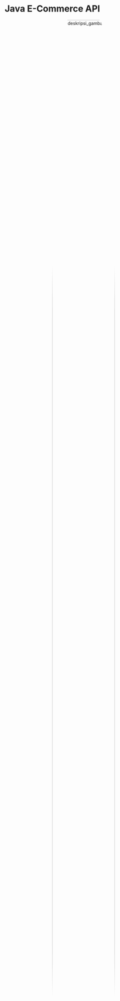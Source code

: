 # Java E-Commerce API

<p align = "center">
<img src = "./img/api.jpg" alt="deskripsi_gambar" style="width: 200px; height: 100%; border-radius: 25%; object-fit: cover">
</p>

## Table of Content

- [About](#about)
- [Identitas](#identitas)
- [Folder Structure](#folder)
- [Library and Module](#library) 
- [Spesifikasi API](#spesifikasi) 
    - [GET Method](#get)
    - [POST Method](#post)
    - [PUT Method](#put)
    - [DELETE Method](#delete)
- [Error Condition](#error) 

## About <a name="about"></a>

Java E-commerce API adalah program sederhana yang menyediakan layanan backend untuk aplikasi e-commerce. Program ini memungkinkan aplikasi klien untuk berinteraksi dengan API untuk mengakses dan mengelola data produk, pelanggan, dan pesanan dalam sistem e-commerce.

Program ini dibuat menggunakan Vanilla Java dan bertujuan untuk mengelola data dari database ecommerce melalui penggunaan method GET, POST, PUT, dan DELETE.

Project ini bertujuan untuk memenuhi salah satu tugas dari matakuliah Pemrograman Berbasis Objek - Teknologi Informasi - Universitas Udayana - 2023

## Identitas <a name="identitas"></a>

Nama    : I Putu Eka Putra Juniawan

NIM     : 2205551087

Matkul  : Pemrograman Berbasis Objek (E)

## Folder Structure <a name="folder"></a>

Projek ini terdiri dari beberapa folder sebagai berikut

- `.vscode`: folder untuk menyimpan konfigurasi projek
- `bin`: folder untuk menyimpan file-file biner yang dihasilkan dari proses kompilasi source code Java
- `img`: folder untuk menyimpan gambar-gambar hasil pengujian program
- `lib`: folder untuk menyimpan library
- `Sqlite`: folder untuk menyimpan database
- `src`: folder untuk menyimpan kode program

## Library and Module <a name="library"></a>

`Java E-Commerce API` ini dibangun menggunakan beberapa library modul di antaranya [jackson-databind](https://mvnrepository.com/artifact/com.fasterxml.jackson.core/jackson-databind), [json](https://mvnrepository.com/artifact/org.json/json), dan [sqlite](https://mvnrepository.com/artifact/org.xerial/sqlite-jdbc), 

## Spesifikasi API <a name="spesifikasi"></a>

API ini dapat menjalankan 4 perintah, di antaranya:

### GET <a name="get"></a>

Perintah GET bertujuan untuk mengambil data dari tabel, baik semua data maupun data dengan kondisi tertentu

-   **`GET localhost:8087/{table}`**

Path untuk GET melihat semua data dalam tabel **`table`**

-   **`GET localhost:8087/{table}/{id}`**

Path untuk GET melihat semua data dalam tabel **`table`** dengan id **`id`**

-   **`GET localhost:8087/{table}?{query}`**

Path untuk GET melihat semua data dalam tabel **`table`** dengan kondisi pada **`query`**

#### GET table users

-   **`GET localhost:8087/users`**

<p align = "center">
<img src = "./img/4.png" alt="deskripsi_gambar" style="width: 500px; height: auto">
</br>
Menampilkan semua data users
</p>

-   **`GET localhost:8087/users/1`**

<p align = "center">
<img src = "./img/5.png" alt="deskripsi_gambar" style="width: 500px; height: auto">
</br>
Menampilkan users dengan id = 1
</p>

-   **`GET localhost:8087/users/2`**

<p align = "center">
<img src = "./img/6.png" alt="deskripsi_gambar" style="width: 500px; height: auto">
</br>
Menampilkan users dengan id = 2
</p>

-   **`GET localhost:8087/users/3`**

<p align = "center">
<img src = "./img/7.png" alt="deskripsi_gambar" style="width: 500px; height: auto">
</br>
Menampilkan users dengan id = 3
</p>

-   **`GET localhost:8087/users?tipe="Buyer"`**

<p align = "center">
<img src = "./img/8.png" alt="deskripsi_gambar" style="width: 500px; height: auto">
</br>
Menampilkan users dengan tipe buyer
</p>

-   **`GET localhost:8087/users?tipe="Seller"`**

<p align = "center">
<img src = "./img/9.png" alt="deskripsi_gambar" style="width: 500px; height: auto">
</br>
Menampilkan users dengan tipe seller
</p>

-   **`GET localhost:8087/users?first_name="Emily"`**

<p align = "center">
<img src = "./img/10.png" alt="deskripsi_gambar" style="width: 500px; height: auto">
</br>
Menampilkan users dengan nama depan Emily
</p>

-   **`GET localhost:8087/users?last_name="Wilson"`**

<p align = "center">
<img src = "./img/11.png" alt="deskripsi_gambar" style="width: 500px; height: auto">
</br>
Menampilkan users dengan nama belakang Wilson
</p>

#### GET table addresses

-   **`GET localhost:8087/addresses`**

<p align = "center">
<img src = "./img/12.png" alt="deskripsi_gambar" style="width: 500px; height: auto">
</br>
Menampilkan semua data addresses
</p>

-   **`GET localhost:8087/addresses/1`**

<p align = "center">
<img src = "./img/13.png" alt="deskripsi_gambar" style="width: 500px; height: auto">
</br>
Menampilkan data addresses dengan id = 1
</p>

-   **`GET localhost:8087/addresses/2`**

<p align = "center">
<img src = "./img/14.png" alt="deskripsi_gambar" style="width: 500px; height: auto">
</br>
Menampilkan data addresses dengan id = 2
</p>

-   **`GET localhost:8087/addresses/9`**

<p align = "center">
<img src = "./img/15.png" alt="deskripsi_gambar" style="width: 500px; height: auto">
</br>
Menampilkan data addresses dengan id = 9
</p>

-   **`GET localhost:8087/addresses?city="Medan"`**

<p align = "center">
<img src = "./img/16.png" alt="deskripsi_gambar" style="width: 500px; height: auto">
</br>
Menampilkan data addresses dengan alamat kota Medan
</p>

-   **`GET localhost:8087/addresses?tipe="Kantor"`**

<p align = "center">
<img src = "./img/17.png" alt="deskripsi_gambar" style="width: 500px; height: auto">
</br>
Menampilkan data addresses dengan tipe kantor
</p>

-   **`GET localhost:8087/addresses?province="Jawa Timur"`**

<p align = "center">
<img src = "./img/18.png" alt="deskripsi_gambar" style="width: 500px; height: auto">
</br>
Menampilkan data addresses dengan provinsi Jawa Timur
</p>

#### GET table products

-   **`GET localhost:8087/products`**

<p align = "center">
<img src = "./img/19.png" alt="deskripsi_gambar" style="width: 500px; height: auto">
</br>
Menampilkan semua data products
</p>

-   **`GET localhost:8087/products/1`**

<p align = "center">
<img src = "./img/20.png" alt="deskripsi_gambar" style="width: 500px; height: auto">
</br>
Menampilkan data products dengan id = 1
</p>

-   **`GET localhost:8087/products/2`**

<p align = "center">
<img src = "./img/21.png" alt="deskripsi_gambar" style="width: 500px; height: auto">
</br>
Menampilkan data products dengan id = 2
</p>

-   **`GET localhost:8087/products/3`**

<p align = "center">
<img src = "./img/22.png" alt="deskripsi_gambar" style="width: 500px; height: auto">
</br>
Menampilkan data products dengan id = 3
</p>

-   **`GET localhost:8087/products?title="Tas Backpack"`**

<p align = "center">
<img src = "./img/23.png" alt="deskripsi_gambar" style="width: 500px; height: auto">
</br>
Menampilkan data products dengan nama tas backpack
</p>

-   **`GET localhost:8087/products?stock<10`**

<p align = "center">
<img src = "./img/24.png" alt="deskripsi_gambar" style="width: 500px; height: auto">
</br>
Menampilkan data products dengan stok < 10
</p>

-   **`GET localhost:8087/products?price>750000`**

<p align = "center">
<img src = "./img/25.png" alt="deskripsi_gambar" style="width: 500px; height: auto">
</br>
Menampilkan data products dengan harga > 750000
</p>

#### GET table orders

-   **`GET localhost:8087/orders`**

<p align = "center">
<img src = "./img/26.png" alt="deskripsi_gambar" style="width: 500px; height: auto">
</br>
Menampilkan semua data orders
</p>

-   **`GET localhost:8087/orders/1`**

<p align = "center">
<img src = "./img/27.png" alt="deskripsi_gambar" style="width: 500px; height: auto">
</br>
Menampilkan data orders dengan id = 1
</p>

-   **`GET localhost:8087/orders/2`**

<p align = "center">
<img src = "./img/28.png" alt="deskripsi_gambar" style="width: 500px; height: auto">
</br>
Menampilkan data orders dengan id = 2
</p>

-   **`GET localhost:8087/orders/3`**

<p align = "center">
<img src = "./img/29.png" alt="deskripsi_gambar" style="width: 500px; height: auto">
</br>
Menampilkan data orders dengan id = 3
</p>

-   **`GET localhost:8087/orders?total<200000`**

<p align = "center">
<img src = "./img/30.png" alt="deskripsi_gambar" style="width: 500px; height: auto">
</br>
Menampilkan data orders dengan total < 200000
</p>

-   **`GET localhost:8087/orders?is_paid=false`**

<p align = "center">
<img src = "./img/31.png" alt="deskripsi_gambar" style="width: 500px; height: auto">
</br>
Menampilkan data orders dengan status pembayaran false (belum melakukan pembayaran)
</p>

-   **`GET localhost:8087/orders?discount>175000`**

<p align = "center">
<img src = "./img/32.png" alt="deskripsi_gambar" style="width: 500px; height: auto">
</br>
Menampilkan data orders dengan diskon > 175000
</p>

#### GET table order_details

-   **`GET localhost:8087/order_details`**

<p align = "center">
<img src = "./img/33.png" alt="deskripsi_gambar" style="width: 500px; height: auto">
</br>
Menampilkan semua data order detail
</p>

-   **`GET localhost:8087/order_details/1`**

<p align = "center">
<img src = "./img/34.png" alt="deskripsi_gambar" style="width: 500px; height: auto">
</br>
Menampilkan data order detail dengan id = 1
</p>

-   **`GET localhost:8087/order_details/2`**

<p align = "center">
<img src = "./img/35.png" alt="deskripsi_gambar" style="width: 500px; height: auto">
</br>
Menampilkan data order detail dengan id = 2
</p>

-   **`GET localhost:8087/order_details/3`**

<p align = "center">
<img src = "./img/36.png" alt="deskripsi_gambar" style="width: 500px; height: auto">
</br>
Menampilkan data order detail dengan id = 3
</p>

-   **`GET localhost:8087/order_details?quantity=3`**

<p align = "center">
<img src = "./img/37.png" alt="deskripsi_gambar" style="width: 500px; height: auto">
</br>
Menampilkan data order detail dengan banyak barang = 3
</p>

-   **`GET localhost:8087/order_details?price>265000`**

<p align = "center">
<img src = "./img/38.png" alt="deskripsi_gambar" style="width: 500px; height: auto">
</br>
Menampilkan data order detail dengan harga > 265000
</p>

-   **`GET localhost:8087/order_details?product=4`**

<p align = "center">
<img src = "./img/39.png" alt="deskripsi_gambar" style="width: 500px; height: auto">
</br>
Menampilkan data order detail dengan kode produk = 4
</p>

#### GET table reviews

-   **`GET localhost:8087/reviews`**

<p align = "center">
<img src = "./img/40.png" alt="deskripsi_gambar" style="width: 500px; height: auto">
</br>
Menampilkan semua data reviews
</p>

-   **`GET localhost:8087/reviews/1`**

<p align = "center">
<img src = "./img/41.png" alt="deskripsi_gambar" style="width: 500px; height: auto">
</br>
Menampilkan data reviews dengan id = 1
</p>

-   **`GET localhost:8087/reviews/2`**

<p align = "center">
<img src = "./img/42.png" alt="deskripsi_gambar" style="width: 500px; height: auto">
</br>
Menampilkan data reviews dengan id = 2
</p>

-   **`GET localhost:8087/reviews/3`**

<p align = "center">
<img src = "./img/43.png" alt="deskripsi_gambar" style="width: 500px; height: auto">
</br>
Menampilkan data reviews dengan id = 3
</p>

-   **`GET localhost:8087/reviews?star=5`**

<p align = "center">
<img src = "./img/44.png" alt="deskripsi_gambar" style="width: 500px; height: auto">
</br>
Menampilkan data reviews bintang 5
</p>

-   **`GET localhost:8087/reviews?description="Produk tidak sesuai gambar"`**

<p align = "center">
<img src = "./img/45.png" alt="deskripsi_gambar" style="width: 500px; height: auto">
</br>
Menampilkan data reviews dengan deskripsi tertentu
</p>

### POST <a name="post"></a>

Perintah POST bertujuan untuk menyimpan data ke dalam tabel

#### POST table users

-   **`POST localhost:8087/users`**

<p align = "center">
<img src = "./img/47.png" alt="deskripsi_gambar" style="width: 500px; height: auto">
</br>
Berhasil menyimpan data ke dalam tabel users, id tidak perlu diinputkan secara manual karena dalam sistem database sudah auto increment
</p>

#### POST table addresses

-   **`POST localhost:8087/addresses`**

<p align = "center">
<img src = "./img/48.png" alt="deskripsi_gambar" style="width: 500px; height: auto">
</br>
Berhasil menyimpan data ke dalam tabel addresses, id tidak perlu diinputkan secara manual karena dalam sistem database sudah auto increment
</p>

#### POST table products

-   **`POST localhost:8087/products`**

<p align = "center">
<img src = "./img/49.png" alt="deskripsi_gambar" style="width: 500px; height: auto">
</br>
Berhasil menyimpan data ke dalam tabel products, id tidak perlu diinputkan secara manual karena dalam sistem database sudah auto increment
</p>

#### POST table orders

-   **`POST localhost:8087/orders`**

<p align = "center">
<img src = "./img/50.png" alt="deskripsi_gambar" style="width: 500px; height: auto">
</br>
Berhasil menyimpan data ke dalam tabel orders, id tidak perlu diinputkan secara manual karena dalam sistem database sudah auto increment
</p>

#### POST table order_details

-   **`POST localhost:8087/order_details`**

<p align = "center">
<img src = "./img/51.png" alt="deskripsi_gambar" style="width: 500px; height: auto">
</br>
Berhasil menyimpan data ke dalam tabel order_details, id perlu diinputkan secara manual karena dalam sistem database tidak auto increment dikarenakan mengikuti order_id dari tabel orders
</p>

#### POST table reviews

-   **`POST localhost:8087/reviews`**

<p align = "center">
<img src = "./img/52.png" alt="deskripsi_gambar" style="width: 500px; height: auto">
</br>
Berhasil menyimpan data ke dalam tabel reviews, id tidak perlu diinputkan secara manual karena dalam sistem database sudah auto increment
</p>

### PUT <a name="put"></a>

Perintah PUT bertujuan untuk memodifikasi data dalam tabel

#### PUT table users

-   **`PUT localhost:8087/users/2`**

<p align = "center">
<img src = "./img/53.png" alt="deskripsi_gambar" style="width: 500px; height: auto">
</br>
Data user dengan id 2 sebelum dilakukan update
</p>

<p align = "center">
<img src = "./img/54.png" alt="deskripsi_gambar" style="width: 500px; height: auto">
</br>
Proses update berhasil ditandai dengan munculnya message success
</p>

<p align = "center">
<img src = "./img/55.png" alt="deskripsi_gambar" style="width: 500px; height: auto">
</br>
Data user dengan id 2 setelah dilakukan update
</p>

#### PUT table addresses

-   **`PUT localhost:8087/addresses/2`**

<p align = "center">
<img src = "./img/56.png" alt="deskripsi_gambar" style="width: 500px; height: auto">
</br>
Proses update berhasil ditandai dengan munculnya message success
</p>

#### PUT table products

-   **`PUT localhost:8087/products/2`**

<p align = "center">
<img src = "./img/57.png" alt="deskripsi_gambar" style="width: 500px; height: auto">
</br>
Proses update berhasil ditandai dengan munculnya message success
</p>

#### PUT table orders

-   **`PUT localhost:8087/orders/1`**

<p align = "center">
<img src = "./img/58.png" alt="deskripsi_gambar" style="width: 500px; height: auto">
</br>
Proses update berhasil ditandai dengan munculnya message success
</p>

#### PUT table order_details

-   **`PUT localhost:8087/order_details/1`**

<p align = "center">
<img src = "./img/59.png" alt="deskripsi_gambar" style="width: 500px; height: auto">
</br>
Proses update berhasil ditandai dengan munculnya message success
</p>

#### PUT table reviews

-   **`PUT localhost:8087/reviews/1`**

<p align = "center">
<img src = "./img/60.png" alt="deskripsi_gambar" style="width: 500px; height: auto">
</br>
Proses update berhasil ditandai dengan munculnya message success
</p>

### DELETE <a name="delete"></a>

Perintah DELETE bertujuan untuk menghapus data dari tabel

#### DELETE table users

-   **`DELETE localhost:8087/users/23`**

<p align = "center">
<img src = "./img/61.png" alt="deskripsi_gambar" style="width: 500px; height: auto">
</br>
Proses delete users dengan id = 23 berhasil ditandai dengan munculnya message success
</p>

#### DELETE table addresses

-   **`DELETE localhost:8087/addresses/12`**

<p align = "center">
<img src = "./img/62.png" alt="deskripsi_gambar" style="width: 500px; height: auto">
</br>
Proses delete addresses dengan id = 12 berhasil ditandai dengan munculnya message success
</p>

#### DELETE table products

-   **`DELETE localhost:8087/products/21`**

<p align = "center">
<img src = "./img/63.png" alt="deskripsi_gambar" style="width: 500px; height: auto">
</br>
Proses delete products dengan id = 21 berhasil ditandai dengan munculnya message success
</p>

#### DELETE table orders

-   **`DELETE localhost:8087/orders/11`**

<p align = "center">
<img src = "./img/64.png" alt="deskripsi_gambar" style="width: 500px; height: auto">
</br>
Proses delete orders dengan id = 11 berhasil ditandai dengan munculnya message success
</p>

#### DELETE table order_details

-   **`DELETE localhost:8087/order_details/11`**

<p align = "center">
<img src = "./img/65.png" alt="deskripsi_gambar" style="width: 500px; height: auto">
</br>
Proses delete order_details dengan id = 11 berhasil ditandai dengan munculnya message success
</p>

#### DELETE table reviews

-   **`DELETE localhost:8087/reviews/11`**

<p align = "center">
<img src = "./img/61.png" alt="deskripsi_gambar" style="width: 500px; height: auto">
</br>
Proses delete reviews dengan id = 11 berhasil ditandai dengan munculnya message success
</p>

### Error Condition <a name="error"></a>

Jika suatu kondisi yang dilakukan terhadap program tidak terpenuhi, maka akan muncul status code dan message dalam format json seperti berikut

#### Method yang diizinkan hanya GET, POST, PUT, dan DELETE

-   **`PATCH localhost:8087/{table}"`**

<p align = "center">
<img src = "./img/1.png" alt="deskripsi_gambar" style="width: 500px; height: auto">
</br>
Error message ketika menggunakan method PATCH
</p>

-   **`OPTIONS localhost:8087/{table}"`**

<p align = "center">
<img src = "./img/2.png" alt="deskripsi_gambar" style="width: 500px; height: auto">
</br>
Error message ketika menggunakan method OPTIONS
</p>

#### Validasi table name

-   **`METHOD localhost:8087/{invalid-table-name}`**

<p align = "center">
<img src = "./img/3.png" alt="deskripsi_gambar" style="width: 500px; height: auto">
</br>
Error message ketika menggunakan nama tabel yang tidak tersedia
</p>

-   **`POST || PUT localhost:8087/{valid-path} with invalid data`**

    -   Misalkan **`POST localhost:8087/users`**

<p align = "center">
<img src = "./img/67.png" alt="deskripsi_gambar" style="width: 500px; height: auto">
</br>
Error message ketika memasukkan data yang tidak valid, dalam kasus di atas tidak kolom tipe tidak dimasukkan
</p>

-   Misalkan **`PUT localhost:8087/users/12`**

<p align = "center">
<img src = "./img/68.png" alt="deskripsi_gambar" style="width: 500px; height: auto">
</br>
Error message ketika memasukkan data yang tidak valid, dalam kasus di atas tidak kolom tipe tidak dimasukkan
</p>

-   **` PUT || DELETE localhost:8087/{invalid-path}`**

    -   Misalkan **`PUT localhost:8087/users`**

<p align = "center">
<img src = "./img/69.png" alt="deskripsi_gambar" style="width: 500px; height: auto">
</br>
Error message ketika menggunakan path yang salah pada method PUT, seharusnya /{table-name}/{id}
</p>

-   Misalkan **`DELETE localhost:8087/users`**

<p align = "center">
<img src = "./img/70.png" alt="deskripsi_gambar" style="width: 500px; height: auto">
</br>
Error message ketika menggunakan path yang salah pada method DELETE, seharusnya /{table-name}/{id}
</p>

## Sekian dan Terima Kasih